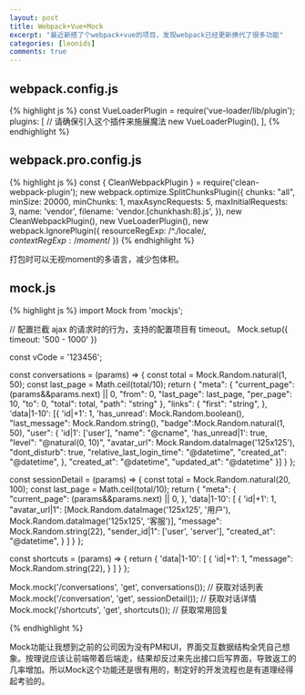 ```yaml
---
layout: post
title: Webpack+Vue+Mock
excerpt: "最近新搭了个webpack+vue的项目，发现webpack已经更新换代了很多功能"
categories: [leonids]
comments: true
---
```


## webpack.config.js
{% highlight js %}
const VueLoaderPlugin = require('vue-loader/lib/plugin');
plugins: [
    // 请确保引入这个插件来施展魔法
    new VueLoaderPlugin(),
  ],
{% endhighlight %}

## webpack.pro.config.js
{% highlight js %}
const { CleanWebpackPlugin } = require('clean-webpack-plugin');
new webpack.optimize.SplitChunksPlugin({
      chunks: "all",
      minSize: 20000,
      minChunks: 1,
      maxAsyncRequests: 5,
      maxInitialRequests: 3,
      name: 'vendor',
      filename: 'vendor.[chunkhash:8].js',
    }),
new CleanWebpackPlugin(),
    new VueLoaderPlugin(),
    new webpack.IgnorePlugin({
      resourceRegExp: /^\.\/locale$/,
      contextRegExp: /moment$/
    })
{% endhighlight %}

打包时可以无视moment的多语言，减少包体积。

## mock.js
{% highlight js %}
import Mock from 'mockjs';

// 配置拦截 ajax 的请求时的行为，支持的配置项目有 timeout。
Mock.setup({
  timeout: '500 - 1000'
})

const vCode = '123456';

const conversations = (params) => {
  const total = Mock.Random.natural(1, 50);
  const last_page = Math.ceil(total/10);
  return {
    "meta": {
      "current_page": (params&&params.next) || 0,
      "from": 0,
      "last_page": last_page,
      "per_page": 10,
      "to": 0,
      "total": total,
      "path": "string"
    },
    "links": {
      "first": "string",
    },
    'data|1-10': [{
      'id|+1': 1,
      'has_unread': Mock.Random.boolean(),
      "last_message": Mock.Random.string(),
      "badge":Mock.Random.natural(1, 50),
      "user": {
        'id|1': ['user'],
        "name": "@cname",
        'has_unread|1': true,
        "level": "@natural(0, 10)",
        "avatar_url": Mock.Random.dataImage('125x125'),
        "dont_disturb": true,
        "relative_last_login_time": "@datetime",
        "created_at": "@datetime",
      },
      "created_at": "@datetime",
      "updated_at": "@datetime"
    }]
  }
};

const sessionDetail = (params) => {
  const total = Mock.Random.natural(20, 100);
  const last_page = Math.ceil(total/10);
  return {
    "meta": {
      "current_page": (params&&params.next) || 0,
    },
    'data|1-10': [
      {
        'id|+1': 1,
        "avatar_url|1": [Mock.Random.dataImage('125x125', '用户'), Mock.Random.dataImage('125x125', '客服')],
        "message": Mock.Random.string(22),
        "sender_id|1": ['user', 'server'],
        "created_at": "@datetime",
      }
    ]
  }
};

const shortcuts = (params) => {
  return {
    'data|1-10': [
      {
        'id|+1': 1,
        "message": Mock.Random.string(22),
      }
    ]
  }
};

Mock.mock('/conversations', 'get', conversations()); // 获取对话列表
Mock.mock('/conversation', 'get', sessionDetail()); // 获取对话详情
Mock.mock('/shortcuts', 'get', shortcuts()); // 获取常用回复

{% endhighlight %}

Mock功能让我想到之前的公司因为没有PM和UI，界面交互数据结构全凭自己想象。按理说应该让前端带着后端走，结果却反过来先出接口后写界面，导致返工的几率增加。所以Mock这个功能还是很有用的，制定好的开发流程也是有道理经得起考验的。
